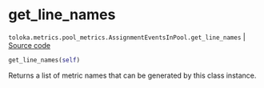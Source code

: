 # get_line_names
`toloka.metrics.pool_metrics.AssignmentEventsInPool.get_line_names` | [Source code](https://github.com/Toloka/toloka-kit/blob/v1.1.2/src/metrics/pool_metrics.py#L118)

```python
get_line_names(self)
```

Returns a list of metric names that can be generated by this class instance.

